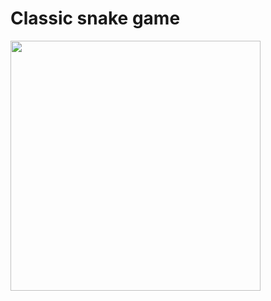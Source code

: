 # Classic snake game

<img src="https://github.com/IlyaOvchinnikov-0/SnakeGame/blob/main/SnakeGameWF/Gif/snsn222334432.gif" width="400" />

